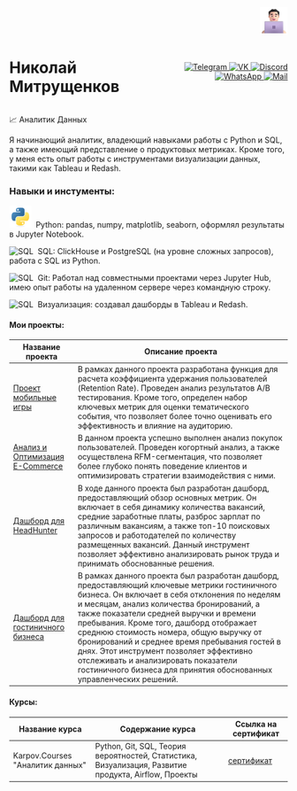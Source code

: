 <div align="right">
  <img src="https://github.com/Tarikul-Islam-Anik/tarikul-islam-anik/blob/main/assets/images/Man%20Technologist%20Light%20Skin%20Tone.png?raw=true" alt="Keyboard" width="50" height="50" />
</div>

<div style="display: flex; justify-content: space-between; align-items: center;">
  <div align="left">
    <h1>Николай Митрущенков</h1>
  </div>
  <div id="badges" align="right">
    <a href="https://t.me/MrMitru17" target="_blank">
      <img src="https://cdn-icons-png.flaticon.com/512/2111/2111646.png" width="40" height="40" alt="Telegram" />
    </a>
    <a href="https://vk.com/mitru17" target="_blank">
      <img src="https://cdn-icons-png.flaticon.com/512/145/145813.png" width="40" height="40" alt="VK"/>
    </a>
    <a href="https://discordapp.com/users/293421524814266368" target="_blank">
      <img src="https://github.com/NikMitr/NikMitr/assets/170803850/30620885-e457-4ce2-887f-892e7c29077b" width="40" height="40" alt="Discord"/>
    </a>
    <a href="https://wa.me/+79853162644" target="_blank">
      <img src="https://github.com/NikMitr/NikMitr/assets/170803850/6c1c30e0-a140-4414-9b84-fe4bc0ced271" width="40" height="40" alt="WhatsApp"/>
    </a>
    <a href="https://e.mail.ru/compose/?to=nik_mitr@mail.ru" target="_blank">
      <img src="https://github.com/NikMitr/NikMitr/assets/170803850/f06ea629-2626-467b-acee-1f803adbef99" width="40" height="40" alt="Mail"/>
    </a>
  </div>
</div>


📈 Аналитик Данных

 Я начинающий аналитик, владеющий навыками работы с Python и SQL, а также имеющий представление о продуктовых метриках. Кроме того, у меня есть опыт работы с инструментами визуализации данных, такими как Tableau и Redash. 

### Навыки и инстументы: 

<img src="https://github.com/devicons/devicon/blob/master/icons/python/python-original.svg" title="Python" alt="Python" width="40" height="40"/>&nbsp; 
Python: pandas, numpy, matplotlib, seaborn, оформлял результаты в Jupyter Notebook.

<img src="https://github.com/user-attachments/assets/d8ae0f80-904d-4d8b-9f7a-3e1e3d60e011" title="SQL" alt="SQL" width="40" height="40"/>&nbsp;
SQL: ClickHouse и PostgreSQL (на уровне сложных запросов), работа с SQL из Python.

<img src="https://github.com/user-attachments/assets/9798c05a-b3e3-4a75-8687-5ebb4adec721" title="SQL" alt="SQL" width="40" height="40"/>&nbsp;
Git: Работал над совместными проектами через Jupyter Hub, имею опыт работы на удаленном сервере через командную строку.

<img src="https://github.com/user-attachments/assets/a123179a-3143-479f-8e35-fcc97fe83deb" title="SQL" alt="SQL" width="40" height="40"/>&nbsp;
Визуализация: создавал дашборды в Tableau и Redash.




#### Мои проекты:

|Название проекта|Описание проекта|
|---|---|
|[Проект мобильные игры](https://github.com/NikMitr/mobile_games_project/tree/main)|В рамках данного проекта разработана функция для расчета коэффициента удержания пользователей (Retention Rate). Проведен анализ результатов A/B тестирования. Кроме того, определен набор ключевых метрик для оценки тематического события, что позволяет более точно оценивать его эффективность и влияние на аудиторию.|
|[Анализ и Оптимизация E-Commerce](https://github.com/NikMitr/project_e_commerce)|В данном проекта успешно выполнен анализ покупок пользователей. Проведен когортный анализ, а также осуществлена RFM-сегментация, что позволяет более глубоко понять поведение клиентов и оптимизировать стратегии взаимодействия с ними.|
|[Дашборд для HeadHunter](https://public.tableau.com/app/profile/nikolay.mitrushchenkov/viz/Overviewofthemainmetrics/HH)|В ходе данного проекта был разработан дашборд, предоставляющий обзор основных метрик. Он включает в себя динамику количества вакансий, средние заработные платы, разброс зарплат по различным вакансиям, а также топ-10 поисковых запросов и работодателей по количеству размещенных вакансий. Данный инструмент позволяет эффективно анализировать рынок труда и принимать обоснованные решения.|
|[Дашборд для гостиничного бизнеса](https://public.tableau.com/app/profile/nikolay.mitrushchenkov/viz/HospitalityOverview_17121661833720/Dashboard1)|В рамках данного проекта был разработан дашборд, предоставляющий ключевые метрики гостиничного бизнеса. Он включает в себя отклонения по неделям и месяцам, анализ количества бронирований, а также показатели средней выручки и времени пребывания. Кроме того, дашборд отображает среднюю стоимость номера, общую выручку от бронирований и среднее время пребывания гостей в днях. Этот инструмент позволяет эффективно отслеживать и анализировать показатели гостиничного бизнеса для принятия обоснованных управленческих решений.|


#### Курсы:

|Название курса|Содержание курса|Ссылка на сертификат|
|------------------------------|----|-----------------------------------|
|Karpov.Courses "Аналитик данных"|Python, Git, SQL, Теория вероятностей, Статистика, Визуализация, Развитие продукта, Airflow, Проекты|[сертификат](https://lab.karpov.courses/certificate/52029072-2447-4c5a-b30d-460788c2c89f/)|
